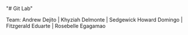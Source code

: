"# Git Lab"

Team:
Andrew Dejito |
Khyziah Delmonte |
Sedgewick Howard Domingo |
Fitzgerald Eduarte |
Rosebelle Egagamao

